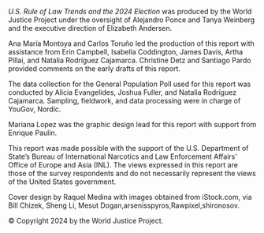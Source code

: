 <i>U.S. Rule of Law Trends and the 2024 Election</i> was produced by the World Justice Project under the oversight of Alejandro Ponce and Tanya Weinberg and the executive direction of Elizabeth Andersen.

Ana María Montoya and Carlos Toruño led the production of this report with assistance from Erin Campbell, Isabella Coddington, James Davis, Artha Pillai, and Natalia Rodríguez Cajamarca. Christine Detz and Santiago Pardo provided comments on the early drafts of this report.

The data collection for the General Population Poll used for this report was conducted by Alicia Evangelides, Joshua Fuller, and Natalia Rodríguez Cajamarca. Sampling, fieldwork, and data processing were in charge of YouGov, Nordic.

Mariana Lopez was the graphic design lead for this report with support from Enrique Paulin.

This report was made possible with the support of the U.S. Department of State’s Bureau of International Narcotics and Law Enforcement Affairs' Office of Europe and Asia (INL). The views expressed in this report are those of the survey respondents and do not necessarily represent the views of the United States government.

Cover design by Raquel Medina with images obtained from iStock.com, via Bill Chizek, Sheng Li, Mesut Dogan,arsenisspyros,Rawpixel,shironosov.

© Copyright 2024 by the World Justice Project.